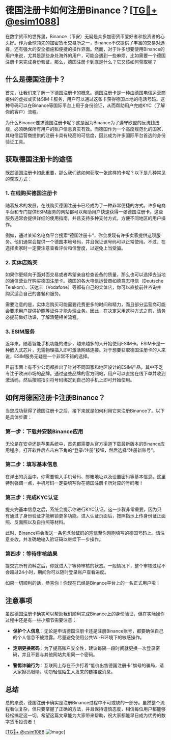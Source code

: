 # 德国注册卡如何注册Binance？[[TG💪+ @esim1088](https://t.me/s/esim1088)]

在数字货币的世界里，Binance（币安）无疑是众多加密货币爱好者和投资者的心头好。作为全球领先的加密货币交易所之一，Binance不仅提供了丰富的交易对选择，还有强大的安全措施和便捷的操作界面。然而，对于许多想要使用Binance的用户来说，尤其是那些身处海外的用户，可能会遇到一些麻烦，比如需要一个德国注册卡来完成身份验证。那么，德国注册卡到底是什么？它又该如何获取呢？

## 什么是德国注册卡？

首先，让我们来了解一下德国注册卡的概念。德国注册卡是一种由德国电信运营商提供的虚拟或实体SIM卡服务，用户可以通过这张卡获得德国本地的电话号码。这种号码可以在Binance等国际平台上用于身份验证，从而帮助用户完成KYC（了解你的客户）流程。

为什么Binance要求德国注册卡呢？这是因为Binance为了遵守欧盟的反洗钱法规，必须确保所有用户的账户信息真实有效。而德国作为一个高度规范化的国家，其电信运营商提供的注册卡具有较高的可信度，因此成为许多国际平台首选的身份验证工具。

## 获取德国注册卡的途径

既然德国注册卡如此重要，那么我们该如何获取一张这样的卡呢？以下是几种常见的获取方式：

### 1. 在线购买德国注册卡

随着技术的发展，在线购买德国注册卡已经成为了一种非常便捷的方式。许多电商平台和专门提供ESIM服务的网站都可以帮助用户快速获得一张德国注册卡。这些服务通常会提供详细的使用指南，并且支持多种支付方式，方便不同地区的用户操作。

例如，通过某知名电商平台搜索“德国注册卡”，你会发现有许多卖家提供这项服务。他们通常会提供一个德国本地号码，并且保证该号码可以正常使用。不过，在选择卖家时一定要注意查看评价和信誉度，以避免上当受骗。

### 2. 实体店购买

如果你更倾向于面对面交易或者希望亲自检查设备的质量，那么也可以选择去当地的通信营业厅购买德国注册卡。德国的各大电信运营商如德意志电信（Deutsche Telekom）、沃达丰（Vodafone）等都有自己的实体店，你可以直接前往咨询并购买适合自己的套餐和服务。

需要注意的是，实体店购买可能需要花费更多的时间和精力，而且部分运营商可能会要求用户提供护照等证件才能办理业务。因此，在决定采用这种方式之前，请务必提前做好功课，了解清楚相关流程。

### 3. ESIM服务

近年来，随着智能手机功能的进步，越来越多的人开始使用ESIM卡。ESIM卡是一种嵌入式芯片，无需物理插入即可激活网络连接。对于想要获取德国注册卡的人来说，ESIM服务无疑是一个非常不错的选择。

目前市面上有不少公司都推出了针对不同国家和地区设计的ESIM产品，其中不乏专注于欧洲市场的品牌。通过这些品牌的官方网站，用户可以直接在线下单并收到激活码，然后按照指引将号码绑定到自己的手机上即可开始使用。

## 如何用德国注册卡注册Binance？

当您成功获得了德国注册卡之后，接下来就是如何利用它来注册Binance了。以下是具体步骤：

### 第一步：下载并安装Binance应用

无论是在安卓还是苹果系统中，首先都需要从官方渠道下载最新版本的Binance应用程序。打开软件后点击右下角的“登录/注册”按钮，然后选择“注册新账号”。

### 第二步：填写基本信息

在弹出的页面中，你需要输入手机号码、邮箱地址以及设置密码等基本信息。这里特别强调一点，手机号码一定要填写你在德国注册卡所对应的号码哦！

### 第三步：完成KYC认证

提交完基本信息之后，系统会提示你进行KYC认证。这一步骤非常重要，因为只有通过了身份验证才能解锁更多功能。进入认证页面后，按照指示上传身份证正面照、反面照以及自拍照等材料。

此时，Binance将会发送一条包含验证码的短信至你刚刚填写的德国号码上。请注意查收，并准确地输入验证码以继续下一步操作。

### 第四步：等待审核结果

提交完所有资料之后，你就进入了等待审核的状态。一般情况下，整个审核过程不会超过24小时，期间你可以随时登录账户查看进度。

如果一切顺利的话，恭喜你！你现在已经是Binance平台上的一名正式用户啦！

## 注意事项

虽然德国注册卡确实可以帮助我们顺利完成Binance上的身份验证，但在实际操作过程中还是有一些小细节需要注意：

- **保护个人信息**：无论是申请德国注册卡还是注册Binance账号，都要确保自己的个人信息不被泄露。尽量避免使用公共Wi-Fi环境下的敏感操作。
  
- **定期更换密码**：为了提高账户安全性，建议每隔一段时间就更换一次登录密码，并且不要与其他网站共用同一个密码。
  
- **警惕诈骗行为**：互联网上存在不少打着“低价出售德国注册卡”旗号的骗局，请大家擦亮眼睛，切勿轻信陌生人发来的链接或消息。

## 总结

总的来说，德国注册卡确实是注册Binance过程中不可或缺的一部分。虽然整个流程看似复杂，但只要掌握了正确的方法，并且保持谨慎态度，相信每位用户都能够轻松搞定这一切。希望这篇文章能为大家带来帮助，祝大家都能早日成为优秀的数字货币投资者！

[[TG💪+ @esim1088](https://t.me/s/esim1088) ![Image](https://i.postimg.cc/4NQfJmqS/Snipaste-2025-05-13-00-14-12.png)]